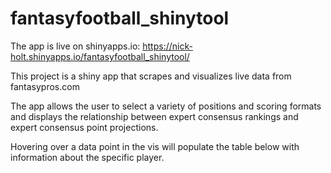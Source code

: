 # fantasyfootball_shinytool
The app is live on shinyapps.io: https://nick-holt.shinyapps.io/fantasyfootball_shinytool/

This project is a shiny app that scrapes and visualizes live data from fantasypros.com

The app allows the user to select a variety of positions and scoring formats and displays the relationship between expert consensus rankings and expert consensus point projections.

Hovering over a data point in the vis will populate the table below with information about the specific player.
